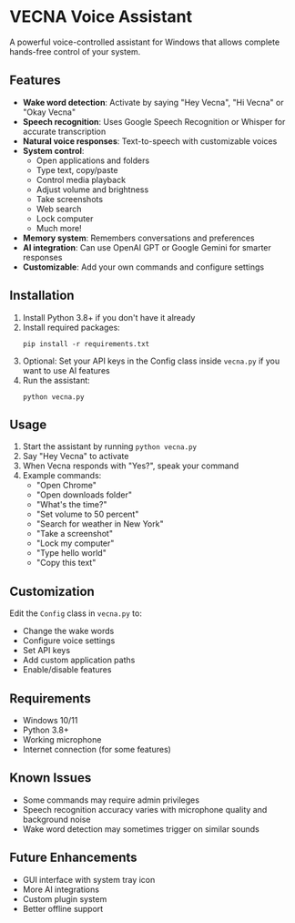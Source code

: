 # VECNA Voice Assistant

A powerful voice-controlled assistant for Windows that allows complete hands-free control of your system.

## Features

- **Wake word detection**: Activate by saying "Hey Vecna", "Hi Vecna" or "Okay Vecna"
- **Speech recognition**: Uses Google Speech Recognition or Whisper for accurate transcription
- **Natural voice responses**: Text-to-speech with customizable voices
- **System control**:
  - Open applications and folders
  - Type text, copy/paste
  - Control media playback
  - Adjust volume and brightness
  - Take screenshots
  - Web search
  - Lock computer
  - Much more!
- **Memory system**: Remembers conversations and preferences
- **AI integration**: Can use OpenAI GPT or Google Gemini for smarter responses
- **Customizable**: Add your own commands and configure settings

## Installation

1. Install Python 3.8+ if you don't have it already
2. Install required packages:
   ```
   pip install -r requirements.txt
   ```
3. Optional: Set your API keys in the Config class inside `vecna.py` if you want to use AI features
4. Run the assistant:
   ```
   python vecna.py
   ```

## Usage

1. Start the assistant by running `python vecna.py`
2. Say "Hey Vecna" to activate
3. When Vecna responds with "Yes?", speak your command
4. Example commands:
   - "Open Chrome"
   - "Open downloads folder"
   - "What's the time?"
   - "Set volume to 50 percent"
   - "Search for weather in New York"
   - "Take a screenshot"
   - "Lock my computer"
   - "Type hello world"
   - "Copy this text"

## Customization

Edit the `Config` class in `vecna.py` to:
- Change the wake words
- Configure voice settings
- Set API keys
- Add custom application paths
- Enable/disable features

## Requirements

- Windows 10/11
- Python 3.8+
- Working microphone
- Internet connection (for some features)

## Known Issues

- Some commands may require admin privileges
- Speech recognition accuracy varies with microphone quality and background noise
- Wake word detection may sometimes trigger on similar sounds

## Future Enhancements

- GUI interface with system tray icon
- More AI integrations
- Custom plugin system
- Better offline support
